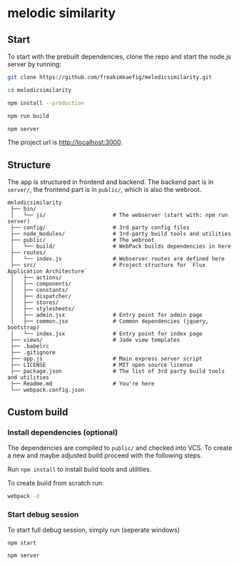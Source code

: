 # melodic similarity

## Start
To start with the prebuilt dependencies, clone the repo and start the node.js server by running:
```sh
git clone https://github.com/freakimkaefig/melodicsimilarity.git

cd melodicsimilarity

npm install --production

npm run build

npm server
```
The project url is [http://localhost:3000](http://localhost:3000).

## Structure
The app is structured in frontend and backend. The backend part is in `server/`, the frontend part is in `public/`, which is also the webroot.
```
melodicsimilarity
 ├── bin/
 │   └── js/                     # The webserver (start with: npm run server)
 ├── config/                     # 3rd party config files
 ├── node_modules/               # 3rd-party build tools and utilities
 ├── public/                     # The webroot
 │   └── build/                  # WebPack builds dependencies in here
 ├── routes/
 │   └── index.js                # Webserver routes are defined here
 ├── src/                        # Project structure for `Flux Application Architecture`
 │   ├── actions/
 │   ├── components/
 │   ├── constants/
 │   ├── dispatcher/
 │   ├── stores/
 │   ├── stylesheets/
 │   ├── admin.jsx               # Entry point for admin page
 │   ├── common.jsx              # Common dependencies (jquery, bootstrap)
 │   └── index.jsx               # Entry point for index page
 ├── views/                      # Jade view templates
 ├── .babelrc
 ├── .gitignore
 ├── app.js                      # Main express server script
 ├── LICENSE                     # MIT open source license
 ├── package.json                # The list of 3rd party build tools and utilities
 ├── Readme.md                   # You're here
 └── webpack.config.json
```

## Custom build
### Install dependencies (optional)
The dependencies are compiled to `public/` and checked into VCS. To create a new and maybe adjusted build proceed with the following steps.

Run `npm install` to install build tools and utilities.

To create build from scratch run:
```sh
webpack -d
```

### Start debug session
To start full debug session, simply run (seperate windows)
```
npm start

npm server
```

